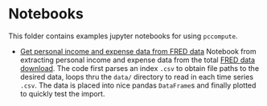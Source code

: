 # Notebooks

This folder contains examples jupyter notebooks for using `pccompute`.

- [Get personal income and expense data from FRED data](Get%20personal%20income%20and%20expense%20data%20from%20FRED%20data.ipynb)
    Notebook from extracting personal income and expense data from the total [FRED data download](https://research.stlouisfed.org/fred2/downloaddata/).  The code first parses an index `.csv` to obtain file paths to the desired data, loops thru the `data/` directory to read in each time series `.csv`.  The data is placed into nice pandas `DataFrame`s and finally plotted to quickly test the import.
